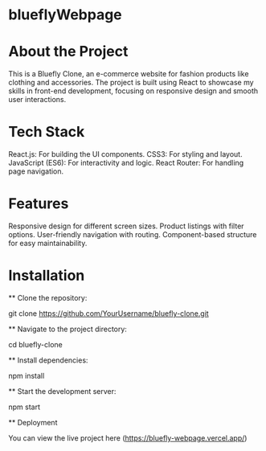 # blueflyWebpage
# About the Project
This is a Bluefly Clone, an e-commerce website for fashion products like clothing and accessories. The project is built using React to showcase my skills in front-end development, focusing on responsive design and smooth user interactions.

# Tech Stack
React.js: For building the UI components.
CSS3: For styling and layout.
JavaScript (ES6): For interactivity and logic.
React Router: For handling page navigation.
# Features
Responsive design for different screen sizes.
Product listings with filter options.
User-friendly navigation with routing.
Component-based structure for easy maintainability.
# Installation
 ** Clone the repository: 

git clone https://github.com/YourUsername/bluefly-clone.git

** Navigate to the project directory:

cd bluefly-clone


** Install dependencies:

npm install


** Start the development server:

npm start



** Deployment


You can view the live project here (https://bluefly-webpage.vercel.app/)
